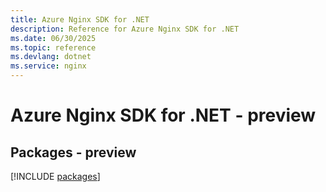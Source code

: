 ```yaml
---
title: Azure Nginx SDK for .NET
description: Reference for Azure Nginx SDK for .NET
ms.date: 06/30/2025
ms.topic: reference
ms.devlang: dotnet
ms.service: nginx
---
```

# Azure Nginx SDK for .NET - preview
## Packages - preview
[!INCLUDE [packages](nginx-index.md)]